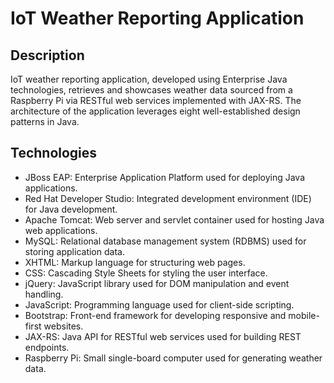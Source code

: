# IoT Weather Reporting Application

## Description

IoT weather reporting application, developed using Enterprise Java technologies, retrieves and showcases weather data sourced from a Raspberry Pi via RESTful web services implemented with JAX-RS. The architecture of the application leverages eight well-established design patterns in Java.

## Technologies

- JBoss EAP: Enterprise Application Platform used for deploying Java applications.
- Red Hat Developer Studio: Integrated development environment (IDE) for Java development.
- Apache Tomcat: Web server and servlet container used for hosting Java web applications.
- MySQL: Relational database management system (RDBMS) used for storing application data.
- XHTML: Markup language for structuring web pages.
- CSS: Cascading Style Sheets for styling the user interface.
- jQuery: JavaScript library used for DOM manipulation and event handling.
- JavaScript: Programming language used for client-side scripting.
- Bootstrap: Front-end framework for developing responsive and mobile-first websites.
- JAX-RS: Java API for RESTful web services used for building REST endpoints.
- Raspberry Pi: Small single-board computer used for generating weather data.
